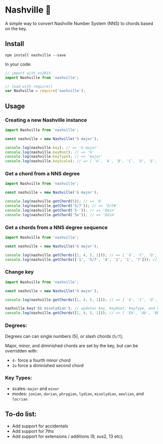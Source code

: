 # Nashville 🎸

A simple way to convert Nashville Number System (NNS) to chords based on the key.

## Install
```
npm install nashville --save
```

In your code:

```js
// import with es2015
import Nashville from 'nashville';

// load with require()
var Nashville = require('nashville');
```

## Usage

### Creating a new Nashville instance
```js
import Nashville from 'nashville';

const nashville = new Nashville('G major');

console.log(nashville.key); // => 'G major'
console.log(nashville.keyRoot); // => 'G'
console.log(nashville.keyType); // => 'major'
console.log(nashville.keyScale); // => [ 'G', 'A', 'B', 'C', 'D', 'E', 'F#', 'G' ]
```

### Get a chord from a NNS degree
```js
import Nashville from 'nashville';

const nashville = new Nashville('G major');

console.log(nashville.getChord(5)); // => 'D'
console.log(nashville.getChord('5/7')); // => 'D/F#'
console.log(nashville.getChord('5-')); // => 'Dmin'
console.log(nashville.getChord('5o')); // => 'Ddim'
```

### Get a chords from a NNS degree sequence
```js
import Nashville from 'nashville';

const nashville = new Nashville('G major');

console.log(nashville.getChords([1, 4, 5, 1])); // => [ 'G', 'C', 'D', 'G' ]
console.log(nashville.getChords(['1', '5/7', '4', '2', '1', '7'])); // => [ 'G', 'D/F#', 'C', 'Am', 'G', 'F#dim' ]
```

### Change key
```js
import Nashville from 'nashville';

const nashville = new Nashville('G major');

console.log(nashville.getChords([1, 4, 5, 1])); // => [ 'G', 'C', 'D', 'G' ]

nashville.key('Eb mixolydian'); // updates key, keyRoot, keyType, and keyScale
console.log(nashville.getChords([1, 4, 5, 1])); // => [ 'Eb', 'Ab', 'Bbm', 'Eb' ]
```

### Degrees:
Degrees can can single numbers (5), or slash chords (`5/7`);

Major, minor, and diminished chords are set by the key, but can be overridden with:
- `4-` force a fourth minor chord
- `2o` force a diminished second chord

### Key Types:
- scales: `major` and `minor`
- modes: `ionian`, `dorian`, `phrygian`, `lydian`, `mixolydian`, `aeolian`, and `locrian`

## To-do list:
- Add support for accidentals
- Add support for 7ths
- Add support for extensions / additions (9, sus2, 13 etc);
